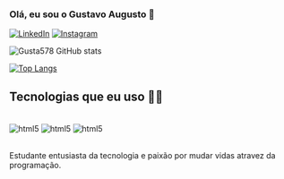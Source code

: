 
### Olá, eu sou o Gustavo Augusto 👋
[![LinkedIn](https://img.shields.io/badge/LinkedIn-0077B5?style=for-the-badge&logo=linkedin&logoColor=white)](https://www.linkedin.com/in/gustavo-augusto-de-aquino-vaz-38ba84212/)
[![Instagram](https://img.shields.io/badge/Instagram-E4405F?style=for-the-badge&logo=instagram&logoColor=white)](https://www.instagram.com/gustamc._/?next=%2F)

![Gusta578 GitHub stats](https://github-readme-stats.vercel.app/api?username=Gusta578&show_icons=true&theme=dracula)

[![Top Langs](https://github-readme-stats.vercel.app/api/top-langs/?username=Gusta578)](https://github.com/anuraghazra/github-readme-stats)

## Tecnologias que eu uso 👨‍💻
<div style="display: inline_block"><br/>
<img align="center" alt="html5" src="https://img.shields.io/badge/Python-3776AB?style=for-the-badge&logo=python&logoColor=white" />
<img align="center" alt="html5" src="https://img.shields.io/badge/HTML-239120?style=for-the-badge&logo=html5&logoColor=white" />
<img align="center" alt="html5" src="https://img.shields.io/badge/CSS-239120?&style=for-the-badge&logo=css3&logoColor=white" />

  
</div><br/>

Estudante entusiasta da tecnologia e paixão por mudar vidas atravez da programação.

##

